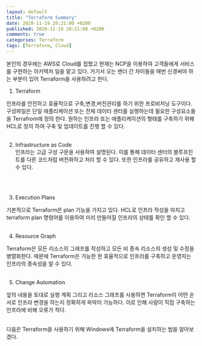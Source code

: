 ```yaml
---
layout: default
title: "Terraform Summary"
date: 2020-11-19 20:21:00 +0200
published: 2020-11-19 20:21:00 +0200
comments: true
categories: Terraform
tags: [Terraform, Cloud]
---
```

본인의 경우에는 AWS로 Cloud를 접했고 현재는 NCP을 이용하여 고객들에게 서비스를 구현하는 아키텍처 일을 맡고 있다. 거기서 오는 밴더 간 차이들을 매번 신경써야 하는 부분이 있어 Terraform을 사용하려고 한다.

<!--more-->

1. Terraform<br/>

인프라를 안전하고 효율적으로 구축,변경,버전관리를 하기 위한 프로비저닝 도구이다.
구성파일은 단일 애플리케이션 또는 전체 데이터 센터를 실행하는데 필요한 구성요소들을 Terrafrom에 정의 한다.
원하는 인프라 또는 애플리케이션의 형태를 구축하기 위해 HCL로 정의 하여 구축 및 업데이트를 진행 할 수 있다.
<br/>
<br/>

2. Infrastructure as Code<br/>
인프라는 고급 구성 구문을 사용하여 설명된다. 
이를 통해 데이터 센터의 블루프린트를 다른 코드처럼 버전화하고 처리 할 수 ​​있다. 
또한 인프라를 공유하고 재사용 할 수 있다.
<br/>
<br/>

3. Execution Plans<br/>

기본적으로 Terraform은 plan 기능을 가지고 있다.
HCL로 인프라 작성을 마치고 terraform plan 명령어를 이용하여 미리 만들어질 인프라의 상태를 확인 할 수 있다.
<br/>
<br/>

4. Resource Graph<br/>

Terraform은 모든 리소스의 그래프를 작성하고 모든 비 종속 리소스의 생성 및 수정을 병렬화한다.
때문에 Terraform은 가능한 한 효율적으로 인프라를 구축하고 운영자는 인프라의 종속성을 알 수 있다.
<br/>
<br/>

5. Change Automation<br/>

앞의 내용을 토대로 실행 계획 그리고 리소스 그래프를 사용하면 Terraform이 어떤 순서로 인프라 변경을 하는지 정확하게 파악이 가능하다.
이로 인해 사람이 직접 구축하는 인프라에 비해 오류가 적다.
<br/>
<br/>


다음은 Terraform을 사용하기 위해 Windows에 Terraform을 설치하는 법을 알아보겠다.
